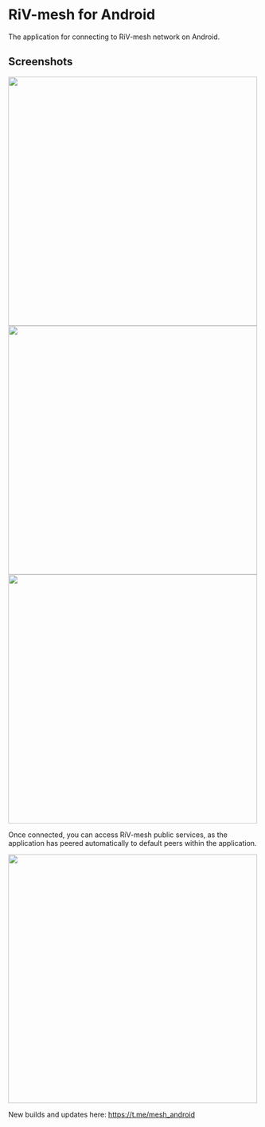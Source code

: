 # RiV-mesh for Android

The application for connecting to RiV-mesh network on Android.

## Screenshots

<img src="https://user-images.githubusercontent.com/8705683/87849631-2c12d680-c8fb-11ea-81eb-6357e92eb690.png" alt="" height="500" width=""> <img src="https://user-images.githubusercontent.com/8705683/87849706-a04d7a00-c8fb-11ea-9eaa-51a3d3d643b9.png" alt="" height="500" width=""> <img src="https://user-images.githubusercontent.com/8705683/87849714-b78c6780-c8fb-11ea-815d-a9227666d791.png" alt="" height="500" width="">

Once connected, you can access RiV-mesh public services, as the application has peered automatically to default peers within the application.

<img src="https://user-images.githubusercontent.com/8705683/87849784-62048a80-c8fc-11ea-8eb0-908e69d7595e.png" alt="" height="500" width="">

New builds and updates here:
https://t.me/mesh_android
